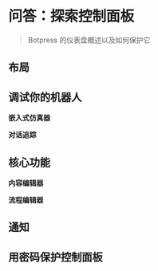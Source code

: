 # 问答：探索控制面板

> Botpress 的仪表盘概述以及如何保护它

## 布局

## 调试你的机器人

**嵌入式仿真器**

**对话追踪**

## 核心功能

**内容编辑器**

**流程编辑器**

## 通知

## 用密码保护控制面板